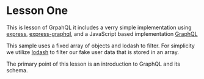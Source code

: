 # Lesson One

This is lesson of GrpahQL it includes a verry simple implementation using [express](http://expressjs.com 'Official express server website'), [express-graphql](https://github.com/graphql/express-graphql 'Official express-graphql GitHub repo'), and a JavaScript based implementation [GraphQL](https://github.com/graphql/graphql-js 'Official GitHub repo for JS GraphQL')

This sample uses a fixed array of objects and lodash to filter. For simplicity we utilize [lodash](https://github.com/lodash/lodash 'Official lodash GitHub repo') to filter our fake user data that is stored in an array.

The primary point of this lesson is an introduction to GraphQL and its schema.
